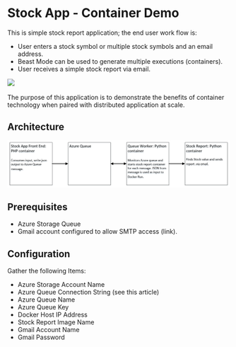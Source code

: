# Stock App - Container Demo

This is simple stock report application; the end user work flow is:

- User enters a stock symbol or multiple stock symbols and an email address.
- Beast Mode can be used to generate multiple executions (containers).
- User receives a simple stock report via email.

![](./media/stock-app.gif)

The purpose of this application is to demonstrate the benefits of container technology when paired with distributed application at scale.

## Architecture

![](./media/stock-app.png)

## Prerequisites

- Azure Storage Queue
- Gmail account configured to allow SMTP access (link).

## Configuration 

Gather the following Items:

- Azure Storage Account Name
- Azure Queue Connection String (see this article)
- Azure Queue Name
- Azure Queue Key
- Docker Host IP Address
- Stock Report Image Name
- Gmail Account Name
- Gmail Password


